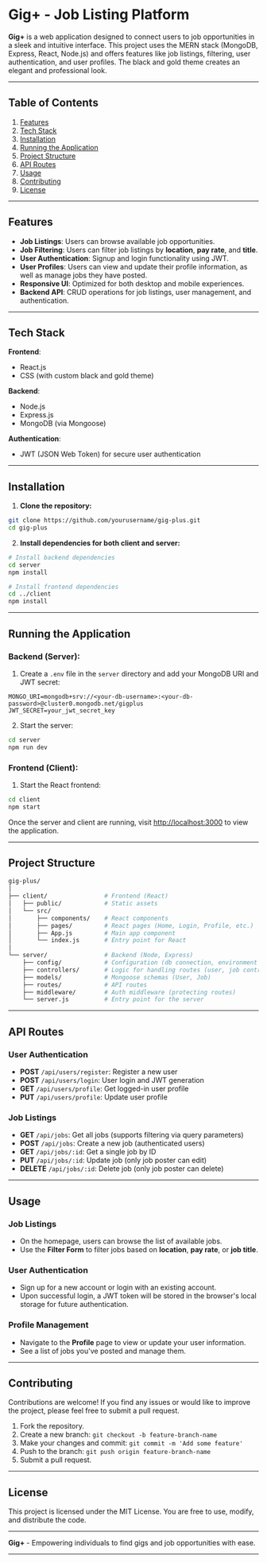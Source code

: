 # **Gig+ - Job Listing Platform**

**Gig+** is a web application designed to connect users to job opportunities in a sleek and intuitive interface. This project uses the MERN stack (MongoDB, Express, React, Node.js) and offers features like job listings, filtering, user authentication, and user profiles. The black and gold theme creates an elegant and professional look.

---

## **Table of Contents**
1. [Features](#features)
2. [Tech Stack](#tech-stack)
3. [Installation](#installation)
4. [Running the Application](#running-the-application)
5. [Project Structure](#project-structure)
6. [API Routes](#api-routes)
7. [Usage](#usage)
8. [Contributing](#contributing)
9. [License](#license)

---

## **Features**

- **Job Listings**: Users can browse available job opportunities.
- **Job Filtering**: Users can filter job listings by **location**, **pay rate**, and **title**.
- **User Authentication**: Signup and login functionality using JWT.
- **User Profiles**: Users can view and update their profile information, as well as manage jobs they have posted.
- **Responsive UI**: Optimized for both desktop and mobile experiences.
- **Backend API**: CRUD operations for job listings, user management, and authentication.

---

## **Tech Stack**

**Frontend**:
- React.js
- CSS (with custom black and gold theme)
  
**Backend**:
- Node.js
- Express.js
- MongoDB (via Mongoose)

**Authentication**:
- JWT (JSON Web Token) for secure user authentication

---

## **Installation**

1. **Clone the repository:**

```bash
git clone https://github.com/yourusername/gig-plus.git
cd gig-plus
```

2. **Install dependencies for both client and server:**

```bash
# Install backend dependencies
cd server
npm install

# Install frontend dependencies
cd ../client
npm install
```

---

## **Running the Application**

### **Backend (Server)**:
1. Create a `.env` file in the `server` directory and add your MongoDB URI and JWT secret:

```env
MONGO_URI=mongodb+srv://<your-db-username>:<your-db-password>@cluster0.mongodb.net/gigplus
JWT_SECRET=your_jwt_secret_key
```

2. Start the server:
```bash
cd server
npm run dev
```

### **Frontend (Client)**:
1. Start the React frontend:
```bash
cd client
npm start
```

Once the server and client are running, visit [http://localhost:3000](http://localhost:3000) to view the application.

---

## **Project Structure**

```bash
gig-plus/
│
├── client/                # Frontend (React)
│   ├── public/            # Static assets
│   └── src/
│       ├── components/    # React components
│       ├── pages/         # React pages (Home, Login, Profile, etc.)
│       ├── App.js         # Main app component
│       └── index.js       # Entry point for React
│
└── server/                # Backend (Node, Express)
    ├── config/            # Configuration (db connection, environment vars)
    ├── controllers/       # Logic for handling routes (user, job controllers)
    ├── models/            # Mongoose schemas (User, Job)
    ├── routes/            # API routes
    ├── middleware/        # Auth middleware (protecting routes)
    └── server.js          # Entry point for the server
```

---

## **API Routes**

### **User Authentication**

- **POST** `/api/users/register`: Register a new user
- **POST** `/api/users/login`: User login and JWT generation
- **GET** `/api/users/profile`: Get logged-in user profile
- **PUT** `/api/users/profile`: Update user profile

### **Job Listings**

- **GET** `/api/jobs`: Get all jobs (supports filtering via query parameters)
- **POST** `/api/jobs`: Create a new job (authenticated users)
- **GET** `/api/jobs/:id`: Get a single job by ID
- **PUT** `/api/jobs/:id`: Update job (only job poster can edit)
- **DELETE** `/api/jobs/:id`: Delete job (only job poster can delete)

---

## **Usage**

### **Job Listings**
- On the homepage, users can browse the list of available jobs.
- Use the **Filter Form** to filter jobs based on **location**, **pay rate**, or **job title**.

### **User Authentication**
- Sign up for a new account or login with an existing account.
- Upon successful login, a JWT token will be stored in the browser's local storage for future authentication.

### **Profile Management**
- Navigate to the **Profile** page to view or update your user information.
- See a list of jobs you've posted and manage them.

---

## **Contributing**

Contributions are welcome! If you find any issues or would like to improve the project, please feel free to submit a pull request.

1. Fork the repository.
2. Create a new branch: `git checkout -b feature-branch-name`
3. Make your changes and commit: `git commit -m 'Add some feature'`
4. Push to the branch: `git push origin feature-branch-name`
5. Submit a pull request.

---

## **License**

This project is licensed under the MIT License. You are free to use, modify, and distribute the code.

---

**Gig+** - Empowering individuals to find gigs and job opportunities with ease.

---

